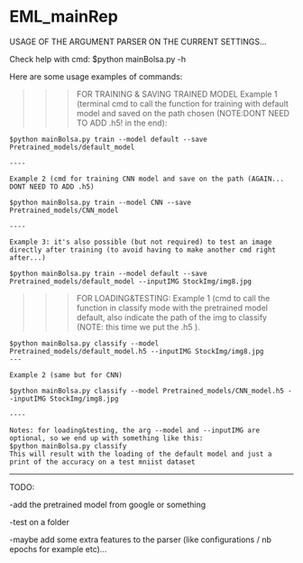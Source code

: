 # EML_mainRep
USAGE OF THE ARGUMENT PARSER ON THE CURRENT SETTINGS...

Check help with cmd: $python mainBolsa.py -h

Here are some usage examples of commands:

>>>FOR TRAINING & SAVING TRAINED MODEL
	Example 1 (terminal cmd to call the function for training with default model and saved on the path chosen
	(NOTE:DONT NEED TO ADD .h5! in the end):

	$python mainBolsa.py train --model default --save Pretrained_models/default_model
																
	----
	
	Example 2 (cmd for training CNN model and save on the path (AGAIN... DONT NEED TO ADD .h5)

	$python mainBolsa.py train --model CNN --save Pretrained_models/CNN_model

	----
	
	Example 3: it's also possible (but not required) to test an image directly after training (to avoid having to make another cmd right after...)
	
	$python mainBolsa.py train --model default --save Pretrained_models/default_model --inputIMG StockImg/img8.jpg


>>>FOR LOADING&TESTING:
	Example 1 (cmd to call the function in classify mode with the pretrained model default, also indicate the path of the img to classify
	(NOTE: this time we put the .h5 ).
	
	$python mainBolsa.py classify --model Pretrained_models/default_model.h5 --inputIMG StockImg/img8.jpg
	---
	
	Example 2 (same but for CNN)
	
	$python mainBolsa.py classify --model Pretrained_models/CNN_model.h5 --inputIMG StockImg/img8.jpg
	
	----

	Notes: for loading&testing, the arg --model and --inputIMG are optional, so we end up with something like this:
	$python mainBolsa.py classify
	This will result with the loading of the default model and just a print of the accuracy on a test mniist dataset

--------------------------------------


TODO: 

-add the pretrained model from google or something 

-test on a folder

-maybe add some extra features to the parser (like configurations / nb epochs for example etc)...

